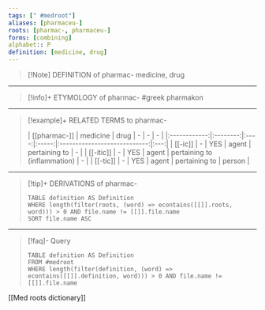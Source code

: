 ```yaml
---
tags: [" #medroot"]
aliases: [pharmaceu-]
roots: [pharmac-, pharmaceu-]
forms: [combining]
alphabet:: P
definition: [medicine, drug]
---
```

>[!Note] DEFINITION of pharmac-
>medicine, drug
_____
>[!info]+ ETYMOLOGY of pharmac-
>#greek pharmakon
_____
>[!example]+ RELATED TERMS to pharmac-
>
>| [[pharmac-]] | medicine | drug |   -   |              -               |  -  |
|:------------:|:--------:|:----:|:-----:|:----------------------------:|:---:|
|   [[-ic]]    |    -     | YES  | agent |        pertaining to         |  -  |
|  [[-itic]]   |    -     | YES  | agent | pertaining to (inflammation) |  -  |
|   [[-tic]]   |    -     | YES  | agent |        pertaining to         | person    |
_____
>[!tip]+ DERIVATIONS of pharmac-
>```dataview
>TABLE definition AS Definition 
>WHERE length(filter(roots, (word) => econtains([[]].roots, word))) > 0 AND file.name != [[]].file.name
>SORT file.name ASC
>```
___
>[!faq]- Query
>```dataview
>TABLE definition AS Definition
>FROM #medroot
>WHERE length(filter(definition, (word) => econtains([[]].definition, word))) > 0 AND file.name != [[]].file.name
>```

[[Med roots dictionary]]